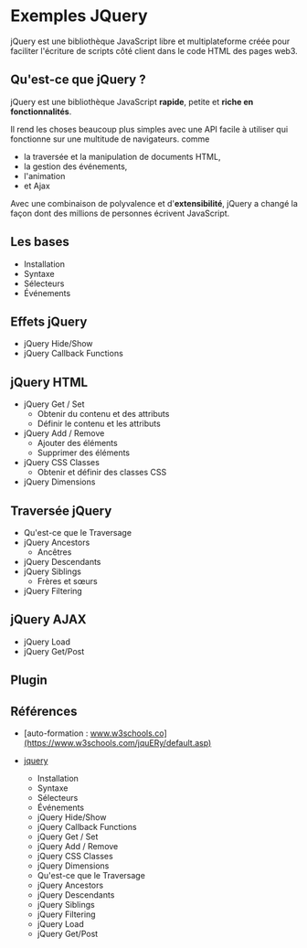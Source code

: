 # Exemples JQuery

jQuery est une bibliothèque JavaScript libre et multiplateforme créée pour faciliter l'écriture de scripts côté client dans le code HTML des pages web3.


## Qu'est-ce que jQuery ?

jQuery est une bibliothèque JavaScript **rapide**, petite et **riche en fonctionnalités**. 

Il rend les choses beaucoup plus simples avec une API facile à utiliser qui fonctionne sur une multitude de navigateurs. comme 
- la traversée et la manipulation de documents HTML, 
- la gestion des événements, 
- l'animation 
- et Ajax

Avec une combinaison de polyvalence et d'**extensibilité**, jQuery a changé la façon dont des millions de personnes écrivent JavaScript.


## Les bases
  - Installation
  - Syntaxe 
  - Sélecteurs 
  - Événements 

## Effets jQuery
  - jQuery Hide/Show
  - jQuery Callback Functions

## jQuery HTML
  - jQuery Get / Set
    - Obtenir du contenu et des attributs
    - Définir le contenu et les attributs
  - jQuery Add / Remove
    - Ajouter des éléments
    - Supprimer des éléments
  - jQuery CSS Classes
    - Obtenir et définir des classes CSS
  - jQuery Dimensions

## Traversée jQuery
  - Qu'est-ce que le Traversage
  - jQuery Ancestors
    - Ancêtres
  - jQuery Descendants
  - jQuery Siblings
    - Frères et sœurs
  - jQuery Filtering

## jQuery AJAX
  - jQuery Load
  - jQuery Get/Post

 
## Plugin 




## Références 
- [auto-formation : www.w3schools.co](https://www.w3schools.com/jquERy/default.asp)
- [jquery](https://jquery.com/)





  - Installation
  - Syntaxe 
  - Sélecteurs 
  - Événements 
  - jQuery Hide/Show
  - jQuery Callback Functions
  - jQuery Get / Set
  - jQuery Add / Remove
  - jQuery CSS Classes
  - jQuery Dimensions
  - Qu'est-ce que le Traversage
  - jQuery Ancestors
  - jQuery Descendants
  - jQuery Siblings
  - jQuery Filtering
  - jQuery Load
  - jQuery Get/Post